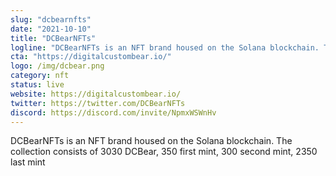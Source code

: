 ```yaml
---
slug: "dcbearnfts"
date: "2021-10-10"
title: "DCBearNFTs"
logline: "DCBearNFTs is an NFT brand housed on the Solana blockchain. The collection consists of 3030 DCBear, 350 first mint, 300 second mint, 2350 last mint."
cta: "https://digitalcustombear.io/"
logo: /img/dcbear.png
category: nft
status: live
website: https://digitalcustombear.io/
twitter: https://twitter.com/DCBearNFTs
discord: https://discord.com/invite/NpmxWSWnHv
---
```


DCBearNFTs is an NFT brand housed on the Solana blockchain. The collection consists of 3030 DCBear, 350 first mint, 300 second mint, 2350 last mint
